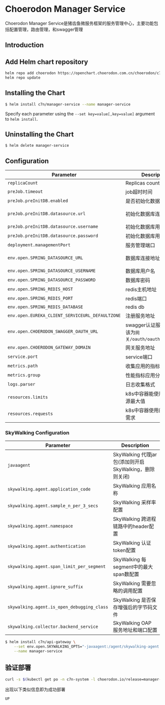 # Choerodon Manager Service
Choerodon Manager Service是猪齿鱼微服务框架的服务管理中心，主要功能包括配置管理，路由管理，和swagger管理

## Introduction

## Add Helm chart repository

``` bash    
helm repo add choerodon https://openchart.choerodon.com.cn/choerodon/c7n
helm repo update
```

## Installing the Chart

```bash
$ helm install c7n/manager-service --name manager-service
```

Specify each parameter using the `--set key=value[,key=value]` argument to `helm install`.

## Uninstalling the Chart

```bash
$ helm delete manager-service
```

## Configuration

Parameter | Description	| Default
--- |  ---  |  ---  
`replicaCount` | Replicas count | `1`
`preJob.timeout` | job超时时间 | `300`
`preJob.preInitDB.enabled` | 是否初始化数据库 | `true`
`preJob.preInitDB.datasource.url` | 初始化数据库连接地址 | `jdbc:mysql://localhost:3306/manager_service?useUnicode=true&characterEncoding=utf-8&useSSL=false&useInformationSchema=true&remarks=true`
`preJob.preInitDB.datasource.username` | 初始化数据库用户名 | `choerodon`
`preJob.preInitDB.datasource.password` | 初始化数据库用户密码 | `password`
`deployment.managementPort` | 服务管理端口 | `8964`
`env.open.SPRING_DATASOURCE_URL` | 数据库连接地址 | ` jdbc:mysql://127.0.0.1/manager_service?useUnicode=true&characterEncoding=utf-8&useSSL=false&useInformationSchema=true&remarks=true`
`env.open.SPRING_DATASOURCE_USERNAME` | 数据库用户名 | `choerodon`
`env.open.SPRING_DATASOURCE_PASSWORD` | 数据库密码 | `password`
`env.open.SPRING_REDIS_HOST` | redis主机地址 | `localhost`
`env.open.SPRING_REDIS_PORT` | redis端口 | `6379`
`env.open.SPRING_REDIS_DATABASE` | redis db | `4`
`env.open.EUREKA_CLIENT_SERVICEURL_DEFAULTZONE` | 注册服务地址 | `http://register-server:8000/eureka/`
`env.open.CHOERODON_SWAGGER_OAUTH_URL` |  swagger认证服务地址，应该为`网关/oauth/oauth/authorize` | ``
`env.open.CHOERODON_GATEWAY_DOMAIN` | 网关服务地址 | `127.0.0.1:8080`
`service.port` | service端口 | `8963`
`metrics.path` | 收集应用的指标数据路径 | ``
`metrics.group` | 性能指标应用分组 | `spring-boot`
`logs.parser` | 日志收集格式 | `spring-boot`
`resources.limits` | k8s中容器能使用资源的资源最大值 | `1.5Gi`
`resources.requests` | k8s中容器使用的最小资源需求 | `1Gi`

### SkyWalking Configuration
Parameter | Description
--- |  --- 
`javaagent` | SkyWalking 代理jar包(添加则开启 SkyWalking，删除则关闭)
`skywalking.agent.application_code` | SkyWalking 应用名称
`skywalking.agent.sample_n_per_3_secs` | SkyWalking 采样率配置
`skywalking.agent.namespace` | SkyWalking 跨进程链路中的header配置
`skywalking.agent.authentication` | SkyWalking 认证token配置
`skywalking.agent.span_limit_per_segment` | SkyWalking 每segment中的最大span数配置
`skywalking.agent.ignore_suffix` | SkyWalking 需要忽略的调用配置
`skywalking.agent.is_open_debugging_class` | SkyWalking 是否保存增强后的字节码文件
`skywalking.collector.backend_service` | SkyWalking OAP 服务地址和端口配置

```bash
$ helm install c7n/api-gateway \
    --set env.open.SKYWALKING_OPTS="-javaagent:/agent/skywalking-agent.jar -Dskywalking.agent.application_code=manager-service  -Dskywalking.agent.sample_n_per_3_secs=-1 -Dskywalking.collector.backend_service=oap.skywalking:11800" \
    --name manager-service
```

## 验证部署
```bash
curl -s $(kubectl get po -n c7n-system -l choerodon.io/release=manager-service -o jsonpath="{.items[0].status.podIP}"):8964/actuator/health | jq -r .status
```
出现以下类似信息即为成功部署

```bash
UP
```
